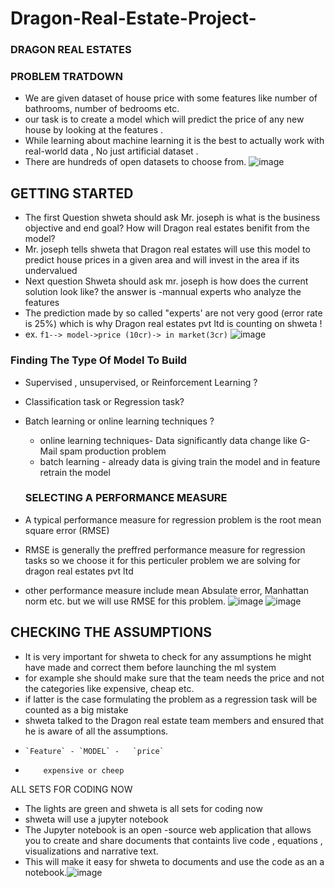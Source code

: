 # Dragon-Real-Estate-Project-
### DRAGON REAL ESTATES 
 ### PROBLEM  TRATDOWN  

- We are given dataset of house price with some features like number of bathrooms, number of bedrooms etc.
 - our task is to create a model which will predict the price of any new house by looking at the features .
 - While learning about machine learning it is the best to actually work with real-world data , No just artificial dataset .
 - There are hundreds of open datasets to choose from. ![image](https://github.com/shwet369/Dragon-Real-Estate-Project-/assets/136867631/7be7598d-94ab-4485-b3db-46da2a1f4e09)

 
 
 ## GETTING STARTED 
 - The first Question shweta should ask Mr. joseph is what is the business objective and end goal? How will Dragon real estates benifit from the model?
 - Mr. joseph tells shweta that Dragon real estates will use this model to predict house prices in a given area and will invest in the area if its undervalued
 - Next question Shweta should ask mr. joseph is how does the current solution look like? the answer is -mannual experts who analyze the features 
 - The prediction made by so called "experts' are not very good (error rate is 25%) which is why Dragon real estates pvt ltd is counting on shweta !
 - ex. `f1--> model->price (10cr)-> in market(3cr)`
![image](https://github.com/shwet369/Dragon-Real-Estate-Project-/assets/136867631/10d6c8b4-6cc8-4bc6-be18-516c8a11c9c1)


### Finding The Type Of Model  To Build
- Supervised , unsupervised, or Reinforcement Learning ?
- Classification task or Regression task?
- Batch learning or online learning techniques ?
   - online learning techniques- Data significantly data change  like G-Mail spam production problem
   - batch learning -  already data is giving  train the model and in feature retrain the model
 
  ### SELECTING A PERFORMANCE MEASURE 
- A typical performance measure for regression problem is the root mean square error (RMSE)
- RMSE is generally the preffred performance measure for regression tasks so we choose it for this perticuler problem we are solving for dragon real estates pvt ltd
- other performance measure include mean Absulate error, Manhattan norm etc. but we will use RMSE for this problem.
![image](https://github.com/shwet369/Dragon-Real-Estate-Project-/assets/136867631/58f56413-a96e-4ce6-8a17-7d4a94d371a0)
![image](https://github.com/shwet369/Dragon-Real-Estate-Project-/assets/136867631/518717e8-2614-416f-ab0d-3635825fde1a)


## CHECKING THE ASSUMPTIONS
- It is very important for shweta to check for any assumptions he might have made and correct them before launching the ml system 
- for example she should make sure that the team needs the price and not the categories like expensive, cheap etc.
- if latter is the case formulating the problem as a regression task will be counted as a big mistake 
- shweta talked to the Dragon real estate team members and ensured that he is aware of all the assumptions.
-     `Feature` - `MODEL` -   `price`
-         expensive or cheep

ALL SETS FOR CODING NOW 
- The lights are green and shweta is all sets for coding now 
- shweta will use a jupyter notebook
- The Jupyter notebook is an open -source web application that allows you to create and share documents that containts live code , equations , visualizations and narrative text.
- This will make it  easy  for shweta to documents and use the code as an a notebook.![image](https://github.com/shwet369/Dragon-Real-Estate-Project-/assets/136867631/14e4bf47-ebba-4f93-8339-b2ac53ffb9d8)

